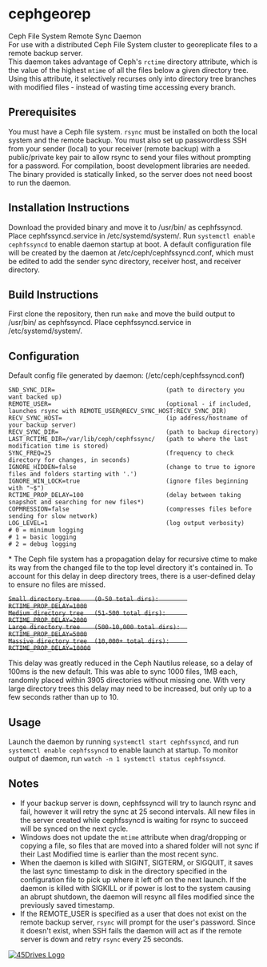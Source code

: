 # cephgeorep
Ceph File System Remote Sync Daemon  
For use with a distributed Ceph File System cluster to georeplicate files to a remote backup server.  
This daemon takes advantage of Ceph's `rctime` directory attribute, which is the value of the highest `mtime` of all the files below a given directory tree. Using this attribute, it selectively recurses only into directory tree branches with modified files - instead of wasting time accessing every branch.

## Prerequisites
You must have a Ceph file system. `rsync` must be installed on both the local system and the remote backup. You must also set up passwordless SSH from your sender (local) to your receiver (remote backup) with a public/private key pair to allow rsync to send your files without prompting for a password. For compilation, boost development libraries are needed. The binary provided is statically linked, so the server does not need boost to run the daemon. 

## Installation Instructions
Download the provided binary and move it to /usr/bin/ as cephfssyncd. Place cephfssyncd.service in /etc/systemd/system/. Run `systemctl enable cephfssyncd` to enable daemon startup at boot. A default configuration file will be created by the daemon at /etc/ceph/cephfssyncd.conf, which must be edited to add the sender sync directory, receiver host, and receiver directory.

## Build Instructions
First clone the repository, then run `make` and move the build output to /usr/bin/ as cephfssyncd. Place cephfssyncd.service in /etc/systemd/system/. 

## Configuration
Default config file generated by daemon: (/etc/ceph/cephfssyncd.conf)

```
SND_SYNC_DIR=                               (path to directory you want backed up)
REMOTE_USER=                                (optional - if included, launches rsync with REMOTE_USER@RECV_SYNC_HOST:RECV_SYNC_DIR)
RECV_SYNC_HOST=                             (ip address/hostname of your backup server)
RECV_SYNC_DIR=                              (path to backup directory)
LAST_RCTIME_DIR=/var/lib/ceph/cephfssync/   (path to where the last modification time is stored)
SYNC_FREQ=25                                (frequency to check directory for changes, in seconds)
IGNORE_HIDDEN=false                         (change to true to ignore files and folders starting with '.')
IGNORE_WIN_LOCK=true                        (ignore files beginning with "~$")
RCTIME_PROP_DELAY=100                       (delay between taking snapshot and searching for new files*)
COPMRESSION=false                           (compresses files before sending for slow network)
LOG_LEVEL=1                                 (log output verbosity)
# 0 = minimum logging
# 1 = basic logging
# 2 = debug logging
```

\* The Ceph file system has a propagation delay for recursive ctime to make its way from the changed file to the
top level directory it's contained in. To account for this delay in deep directory trees, there is a user-defined
delay to ensure no files are missed. 

~~`Small directory tree    (0-50 total dirs):        RCTIME_PROP_DELAY=1000`~~  
~~`Medium directory tree   (51-500 total dirs):      RCTIME_PROP_DELAY=2000`~~  
~~`Large directory tree    (500-10,000 total dirs):  RCTIME_PROP_DELAY=5000`~~  
~~`Massive directory tree  (10,000+ total dirs):     RCTIME_PROP_DELAY=10000`~~  

This delay was greatly reduced in the Ceph Nautilus release, so a delay of 100ms is the new default. This was able to sync 1000 files, 1MB each, randomly placed within 3905 directories without missing one. With very large directory trees this delay may need to be increased, but only up to a few seconds rather than up to 10.

## Usage
Launch the daemon by running `systemctl start cephfssyncd`, and run `systemctl enable cephfssyncd` to enable launch at startup. To monitor output of daemon, run `watch -n 1 systemctl status cephfssyncd`.

## Notes
* If your backup server is down, cephfssyncd will try to launch rsync and fail, however it will retry the sync at 25 second
intervals. All new files in the server created while cephfssyncd is waiting for rsync to succeed will be synced on the next cycle.  
* Windows does not update the `mtime` attribute when drag/dropping or copying a file, so files that are moved into a shared folder will not sync if their Last Modified time is earlier than the most recent sync. 
* When the daemon is killed with SIGINT, SIGTERM, or SIGQUIT, it saves the last sync timestamp to disk in the directory specified in the configuration file to pick up where it left off on the next launch. If the daemon is killed with SIGKILL or if power is lost to the system causing an abrupt shutdown, the daemon will resync all files modified since the previously saved timestamp.
* If the REMOTE_USER is specified as a user that does not exist on the remote backup server, `rsync` will prompt for the user's password. Since it doesn't exist, when SSH fails the daemon will act as if the remote server is down and retry `rsync` every 25 seconds.

[![45Drives Logo](https://www.45drives.com/img/45-drives-brand.png)](https://www.45drives.com)
